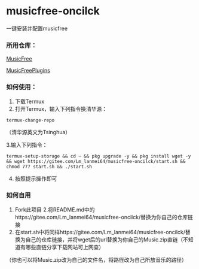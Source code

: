 # musicfree-oncilck
一键安装并配置musicfree
### 所用仓库：
[MusicFree](https://gitee.com/maotoumao/MusicFree)

[MusicFreePlugins](https://gitee.com/maotoumao/MusicFreePlugins)

### 如何使用：
1. 下载Termux
2. 打开Termux，输入下列指令换清华源：

```
termux-change-repo
```
（清华源英文为Tsinghua）

3.输入下列指令：
```
termux-setup-storage && cd ~ && pkg upgrade -y && pkg install wget -y && wget https://gitee.com/Lm_lanmei64/musicfree-oncilck/start.sh && chmod 777 start.sh && ./start.sh
```
4. 按照提示操作即可


### 如何自用
1. Fork此项目
2.将README.md中的https://gitee.com/Lm_lanmei64/musicfree-oncilck/替换为你自己的仓库链接
3. 在start.sh中将同样https://gitee.com/Lm_lanmei64/musicfree-oncilck/替换为自己的仓库链接，并将wget后的url替换为你自己的Music.zip直链（不知道有哪些直链分享下载网站可上网查）

（你也可以将Music.zip改为自己的文件名，将路径改为自己所放音乐的路径）